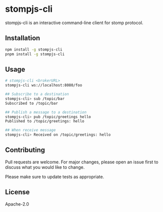 # stompjs-cli

stompjs-cli is an interactive command-line client for stomp protocol.

## Installation


```bash
npm install -g stompjs-cli
pnpm install -g stompjs-cli
```

## Usage

```bash
# stompjs-cli <brokerURL>
stompjs-cli ws://localhost:8080/foo

## Subscribe to a destination
stompjs-cli> sub /topic/bar
Subscribed to /topic/bar

## Publish a message to a destination
stompjs-cli> pub /topic/greetings hello
Published to /topic/greetings: hello

## When receive message
stompjs-cli> Received on /topic/greetings: hello
```

## Contributing

Pull requests are welcome. For major changes, please open an issue first
to discuss what you would like to change.

Please make sure to update tests as appropriate.

## License

Apache-2.0